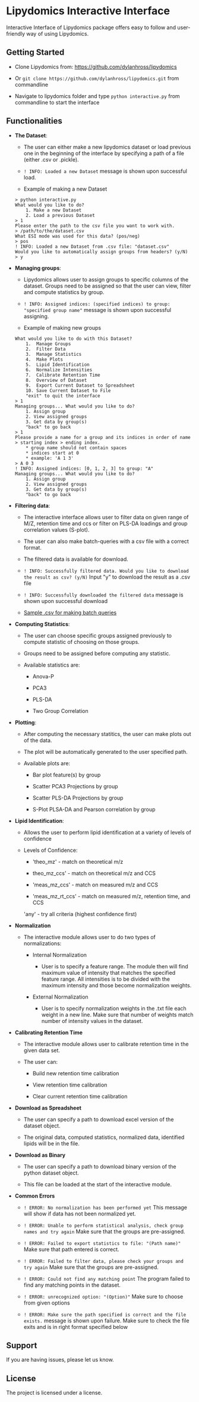 Lipydomics Interactive Interface
========

Interactive Interface of Lipydomics package offers easy to follow and user-friendly way of using Lipydomics. 
	

Getting Started
--------

- Clone Lipydomics from: https://github.com/dylanhross/lipydomics

- Or `git clone https://github.com/dylanhross/lipydomics.git` from commandline

- Navigate to lipydomics folder and type `python interactive.py` from commandline to start the interface

Functionalities
------------

- **The Dataset**:

	- The user can either make a new lipydomics dataset or load previous one in the beginning of the interface by specifying a path of a file (either .csv or .pickle). 
	
	- `! INFO: Loaded a new Dataset` message is shown upon successful load.
	
	- Example of making a new Dataset
	```
	> python interactive.py
	What would you like to do?
		1. Make a new Dataset
		2. Load a previous Dataset
	> 1
	Please enter the path to the csv file you want to work with.
	> /path/to/the/dataset.csv
	What ESI mode was used for this data? (pos/neg)
	> pos
	! INFO: Loaded a new Dataset from .csv file: "dataset.csv"
	Would you like to automatically assign groups from headers? (y/N)
	> y
	```


- **Managing groups**:

	- Lipydomics allows user to assign groups to specific columns of the dataset. Groups need to be assigned so that the user can view, filter and compute statistics by group.
	
	- `! INFO: Assigned indices: (specified indices) to group: "specified group name"` message is shown upon successful assigning.
	
	- Example of making new groups
	```
	What would you like to do with this Dataset? 
		1.  Manage Groups
		2.  Filter Data
		3.  Manage Statistics
		4.  Make Plots
		5.  Lipid Identification
		6.  Normalize Intensities
		7.  Calibrate Retention Time
		8.  Overview of Dataset
		9.  Export Current Dataset to Spreadsheet
		10. Save Current Dataset to File
		"exit" to quit the interface
	> 1
	Managing groups... What would you like to do?
		1. Assign group
		2. View assigned groups
		3. Get data by group(s)
		"back" to go back
	> 1
	Please provide a name for a group and its indices in order of name > starting index > ending index.
		* group name should not contain spaces
		* indices start at 0
		* example: 'A 1 3'
	> A 0 3
	! INFO: Assigned indices: [0, 1, 2, 3] to group: "A"
	Managing groups... What would you like to do?
		1. Assign group
		2. View assigned groups
		3. Get data by group(s)
		"back" to go back
	```
	
- **Filtering data**:

	- The interactive interface allows user to filter data on given range of M/Z, retention time and ccs or filter on PLS-DA loadings and group correlation values (S-plot). 

	- The user can also make batch-queries with a csv file with a correct format. 

	- The filtered data is available for download.
	
	- `! INFO: Successfully filtered data. Would you like to download the result as csv? (y/N)` Input "y" to download the result as a .csv file
	
	- `! INFO: Successfully downloaded the filtered data` message is shown upon successful download
	
	- [Sample .csv for making batch queries](./sample_batch_query.csv)


- **Computing Statistics**:

	- The user can choose specific groups assigned previously to compute statistic of choosing on those groups.
	
	- Groups need to be assigned before computing any statistic. 
	
	- Available statistics are:

		- Anova-P
		
		- PCA3
		
		- PLS-DA
		
		- Two Group Correlation


- **Plotting**:

	- After computing the necessary statitics, the user can make plots out of the data. 
	
	- The plot will be automatically generated to the user specified path.

	- Available plots are:
	
		- Bar plot feature(s) by group
		
		- Scatter PCA3 Projections by group
		
		- Scatter PLS-DA Projections by group
		
		- S-Plot PLSA-DA and Pearson correlation by group


- **Lipid Identification**:

	- Allows the user to perform lipid identification at a variety of levels of confidence
	
	- Levels of Confidence:
	
		- 'theo_mz' - match on theoretical m/z
		
		- theo_mz_ccs' - match on theoretical m/z and CCS
		
		- 'meas_mz_ccs' - match on measured m/z and CCS
		
		- 'meas_mz_rt_ccs' - match on measured m/z, retention time, and CCS
		
		'any' - try all criteria (highest confidence first)


- **Normalization**

	- The interactive module allows user to do two types of normalizations:
	
		- Internal Normalization
			
			- User is to specify a feature range. The module then will find maximum value of intensity that matches the specified feature range. All intensities is to be divided with the maximum intensity and those become normalization weights.
			
		- External Normalization
		
			- User is to specify normalization weights in the .txt file each weight in a new line. Make sure that number of weights match number of intensity values in the dataset. 


- **Calibrating Retention Time**

	- The interactive module allows user to calibrate retention time in the given data set. 
	
	- The user can:
		
		- Build new retention time calibration
		
		- View retention time calibration
		
		- Clear current retention time calibration

- **Download as Spreadsheet**

	- The user can specify a path to download excel version of the dataset object.
	
	- The original data, computed statistics, normalized data, identified lipids will be in the file. 


- **Download as Binary**

	- The user can specify a path to download binary version of the python dataset object.
	
	- This file can be loaded at the start of the interactive module.

	
- **Common Errors**

	- `! ERROR: No normalization has been performed yet` This message will show if data has not been normalized yet.
	
	- `! ERROR: Unable to perform statistical analysis, check group names and try again` Make sure that the groups are pre-assigned.
	
	- `! ERROR: Failed to export statistics to file: "(Path name)"` Make sure that path entered is correct.
	
	- `! ERROR: Failed to filter data, please check your groups and try again` Make sure that the groups are pre-assigned.
	
	- `! ERROR: Could not find any matching point` The program failed to find any matching points in the dataset.
	
	- `! ERROR: unrecognized option: "(Option)"` Make sure to choose from given options

	- `! ERROR: Make sure the path specified is correct and the file exists.` message is shown upon failure. Make sure to check the file exits and is in right format specified below


Support
-------

If you are having issues, please let us know.

License
-------

The project is licensed under a license.